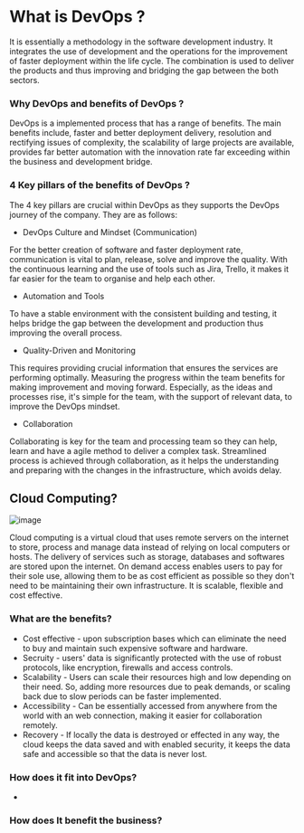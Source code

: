 <h1>What is DevOps ? </h1>

It is essentially a methodology in the software development industry.
It integrates the use of development and the operations for the improvement 
of faster deployment within the life cycle. The combination is used to deliver
the products and thus improving and bridging the gap between the both sectors.

<h3>Why DevOps and benefits of DevOps ? </h3>

DevOps is a implemented process that has a range of benefits. The main benefits include,
faster and better deployment delivery, resolution and rectifying issues of complexity, 
the scalability of large projects are available, provides far better automation with the innovation
rate far exceeding within the business and development bridge.


<h3>4 Key pillars of the benefits of DevOps ?</h3>

The 4 key pillars are crucial within DevOps as they supports the DevOps journey of the company.
They are as follows:

 - DevOps Culture and Mindset (Communication)

For the better creation of software and faster deployment rate, communication is vital to plan, release, solve 
and improve the quality. With the continuous learning and the use of tools such as Jira, Trello, it makes it far easier
for the team to organise and help each other.

 - Automation and Tools

To have a stable environment with the consistent building and testing, it helps bridge the gap between the development and 
production thus improving the overall process. 

 - Quality-Driven and Monitoring

This requires providing crucial information that ensures the services are performing optimally.
Measuring the progress within the team benefits for making improvement and moving forward. Especially, 
as the ideas and processes rise, it's simple for the team, with the support of relevant data, to improve
the DevOps mindset.

 - Collaboration

Collaborating is key for the team and processing team so they can help, learn and have a agile method to deliver a complex task.
Streamlined process is achieved through collaboration, as it helps the understanding and preparing with 
the changes in the infrastructure, which avoids delay. 

<h2>Cloud Computing?</h2>

![image](https://user-images.githubusercontent.com/126012715/232338857-d3d7a56d-fd19-488c-9e1b-d5508357ce06.png)

Cloud computing is a virtual cloud that uses remote servers on the internet to store, process and manage data instead of relying on local computers or hosts. The delivery of services such as storage, databases and softwares are stored upon the internet. On demand access enables users to pay for their sole use, allowing them to be as cost efficient as possible so they don't need to be maintaining their own infrastructure. It is scalable, flexible and cost effective.

<h3>What are the benefits?</h3>

- Cost effective - upon subscription bases which can eliminate the need to buy and maintain such expensive software and hardware.
- Secruity - users' data is significantly protected with the use of robust protocols, like encryption, firewalls and access controls.
- Scalability - Users can scale their resources high and low depending on their need. So, adding more resources due to peak demands, or scaling back due to slow periods can be faster implemented.
- Accessibility - Can be essentially accessed from anywhere from the world with an web connection, making it easier for collaboration remotely.
- Recovery - If locally the data is destroyed or effected in any way, the cloud keeps the data saved and with enabled security, it keeps the data safe and accessible so that the data is never lost.
 
<h3>How does it fit into DevOps?</h3>

- 
 
<h3>How does It benefit the business?</h3>
